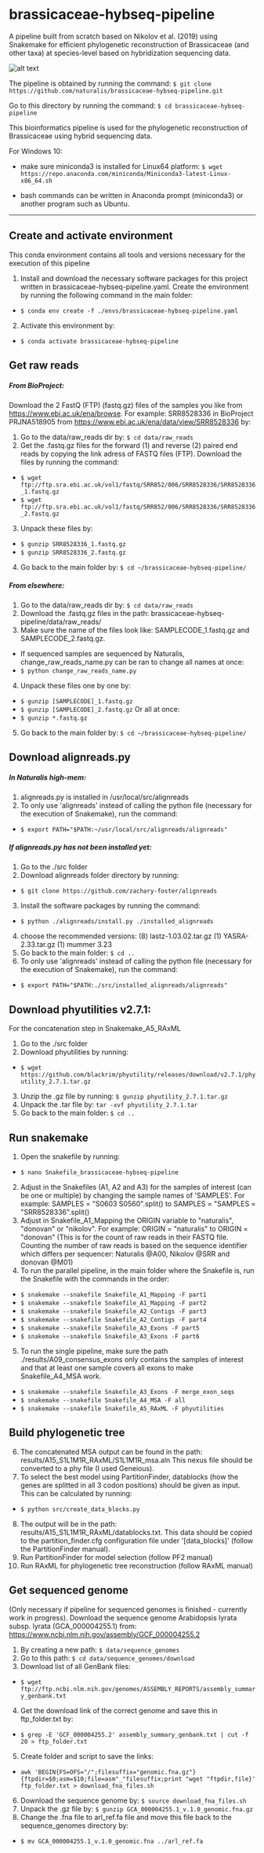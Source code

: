 # brassicaceae-hybseq-pipeline
A pipeline built from scratch based on Nikolov et al. (2019) using Snakemake for efficient phylogenetic reconstruction of Brassicaceae (and other taxa) at species-level based on hybridization sequencing data.

![alt text](https://github.com/naturalis/brassicaceae-hybseq-pipeline/blob/master/img/workflow_brassicaceae-hybseq-pipeline.jpg?raw=true)

The pipeline is obtained by running the command:
`$ git clone https://github.com/naturalis/brassicaceae-hybseq-pipeline.git`

Go to this directory by running the command:
`$ cd brassicaceae-hybseq-pipeline`

This bioinformatics pipeline is used for the phylogenetic reconstruction of Brassicaceae using hybrid sequencing data.

For Windows 10: 
 - make sure miniconda3 is installed for Linux64 platform:
`$ wget https://repo.anaconda.com/miniconda/Miniconda3-latest-Linux-x86_64.sh`

 - bash commands can be written in Anaconda prompt (miniconda3) or another program such as Ubuntu. 

---
## Create and activate environment
This conda environment contains all tools and versions necessary for the execution of this pipeline
1) Install and download the necessary software packages for this project written in brassicaceae-hybseq-pipeline.yaml. 
Create the environment by running the following command in the main folder:
- `$ conda env create -f ./envs/brassicaceae-hybseq-pipeline.yaml`
2) Activate this environment by:
- `$ conda activate brassicaceae-hybseq-pipeline`

## Get raw reads 
##### From BioProject:
Download the 2 FastQ (FTP) (fastq.gz) files of the samples you like from https://www.ebi.ac.uk/ena/browse.
For example: SRR8528336 in BioProject PRJNA518905 from https://www.ebi.ac.uk/ena/data/view/SRR8528336 by:

1) Go to the data/raw_reads dir by:
`$ cd data/raw_reads`
2) Get the .fastq.gz files for the forward (1) and reverse (2) paired end reads by copying the link adress of FASTQ files (FTP). 
Download the files by running the command:
- `$ wget ftp://ftp.sra.ebi.ac.uk/vol1/fastq/SRR852/006/SRR8528336/SRR8528336_1.fastq.gz`
- `$ wget ftp://ftp.sra.ebi.ac.uk/vol1/fastq/SRR852/006/SRR8528336/SRR8528336_2.fastq.gz` 
3) Unpack these files by:
- `$ gunzip SRR8528336_1.fastq.gz` 
- `$ gunzip SRR8528336_2.fastq.gz`
4) Go back to the main folder by: `$ cd ~/brassicaceae-hybseq-pipeline/`

##### From elsewhere:
1) Go to the data/raw_reads dir by:
`$ cd data/raw_reads`
2) Download the .fastq.gz files in the path: brassicaceae-hybseq-pipeline/data/raw_reads/
3) Make sure the name of the files look like: SAMPLECODE_1.fastq.gz and SAMPLECODE_2.fastq.gz.
- If sequenced samples are sequenced by Naturalis, change_raw_reads_name.py can be ran to change all names at once:
- `$ python change_raw_reads_name.py`
4) Unpack these files one by one by:
- `$ gunzip [SAMPLECODE]_1.fastq.gz` 
- `$ gunzip [SAMPLECODE]_2.fastq.gz`
Or all at once:
- `$ gunzip *.fastq.gz`
5) Go back to the main folder by: `$ cd ~/brassicaceae-hybseq-pipeline/`

## Download alignreads.py
##### In Naturalis high-mem:
1) alignreads.py is installed in /usr/local/src/alignreads
2) To only use 'alignreads' instead of calling the python file (necessary for the execution of Snakemake), run the command:
- `$ export PATH="$PATH:~/usr/local/src/alignreads/alignreads"`

##### If alignreads.py has not been installed yet:
1) Go to the ./src folder
2) Download alignreads folder directory by running: 
- `$ git clone https://github.com/zachary-foster/alignreads`
3) Install the software packages by running the command:
- `$ python ./alignreads/install.py ./installed_alignreads`
4) choose the recommended versions:
(8) lastz-1.03.02.tar.gz
(1) YASRA-2.33.tar.gz
(1) mummer 3.23
5) Go back to the main folder: `$ cd ..`
6) To only use 'alignreads' instead of calling the python file (necessary for the execution of Snakemake), run the command:
- `$ export PATH="$PATH:./src/installed_alignreads/alignreads"`

## Download phyutilities v2.7.1:
For the concatenation step in Snakemake_A5_RAxML
1) Go to the ./src folder
2) Download phyutilities by running:
- `$ wget https://github.com/blackrim/phyutility/releases/download/v2.7.1/phyutility_2.7.1.tar.gz`
3) Unzip the .gz file by running: `$ gunzip phyutility_2.7.1.tar.gz` 
4) Unpack the .tar file by: `tar -xvf phyutility_2.7.1.tar`
5) Go back to the main folder: `$ cd ..`


## Run snakemake
1) Open the snakefile by running:
- `$ nano Snakefile_brassicaceae-hybseq-pipeline`
2) Adjust in the Snakefiles (A1, A2 and A3) for the samples of interest (can be one or multiple) by changing the sample names of 'SAMPLES'.
For example: SAMPLES = "S0603 S0560".split() to SAMPLES = "SAMPLES = "SRR8528336".split()
3) Adjust in Snakefile_A1_Mapping the ORIGIN variable to "naturalis", "donovan" or "nikolov".
For example: ORIGIN = "naturalis" to ORIGIN = "donovan"
(This is for the count of raw reads in their FASTQ file. Counting the number of raw reads is based on the sequence identifier which differs per sequencer: Naturalis @A00, Nikolov @SRR and donovan @M01)
4) To run the parallel pipeline, in the main folder where the Snakefile is, run the Snakefile with the commands in the order:
- `$ snakemake --snakefile Snakefile_A1_Mapping -F part1`
- `$ snakemake --snakefile Snakefile_A1_Mapping -F part2`
- `$ snakemake --snakefile Snakefile_A2_Contigs -F part3`
- `$ snakemake --snakefile Snakefile_A2_Contigs -F part4`
- `$ snakemake --snakefile Snakefile_A3_Exons -F part5`
- `$ snakemake --snakefile Snakefile_A3_Exons -F part6`
5) To run the single pipeline, make sure the path ./results/A09_consensus_exons only contains the samples of interest and that at least one sample covers all exons to make Snakefile_A4_MSA work.
- `$ snakemake --snakefile Snakefile_A3_Exons -F merge_exon_seqs`
- `$ snakemake --snakefile Snakefile_A4_MSA -F all`
- `$ snakemake --snakefile Snakefile_A5_RAxML -F phyutilities`

## Build phylogenetic tree
6) The concatenated MSA output can be found in the path: results/A15_S1L1M1R_RAxML/S1L1M1R_msa.aln
This nexus file should be converted to a phy file (I used Geneious).
7) To select the best model using PartitionFinder, datablocks (how the genes are splitted in all 3 codon positions) should be given as input. 
This can be calculated by running: 
- `$ python src/create_data_blocks.py`
8) The output will be in the path: results/A15_S1L1M1R_RAxML/datablocks.txt. This data should be copied to the partition_finder.cfg configuration file under '[data_blocks]' (follow the PartitionFinder manual).
9) Run PartitionFinder for model selection (follow PF2 manual)
10) Run RAxML for phylogenetic tree reconstruction (follow RAxML manual)


## Get sequenced genome
(Only necessary if pipeline for sequenced genomes is finished - currently work in progress).
Download the sequence genome Arabidopsis lyrata subsp. lyrata (GCA_000004255.1) from:
https://www.ncbi.nlm.nih.gov/assembly/GCF_000004255.2
1) By creating a new path:
`$ data/sequence_genomes`
2) Go to this path:
`$ cd data/sequence_genomes/download`
3) Download list of all GenBank files:
- `$ wget ftp://ftp.ncbi.nlm.nih.gov/genomes/ASSEMBLY_REPORTS/assembly_summary_genbank.txt`
4) Get the download link of the correct genome and save this in ftp_folder.txt by:
- `$ grep -E 'GCF_000004255.2' assembly_summary_genbank.txt | cut -f 20 > ftp_folder.txt`
5) Create folder and script to save the links:
- `awk 'BEGIN{FS=OFS="/";filesuffix="genomic.fna.gz"}{ftpdir=$0;asm=$10;file=asm"_"filesuffix;print "wget "ftpdir,file}' ftp_folder.txt > download_fna_files.sh`
6) Download the sequence genome by:
`$ source download_fna_files.sh`
7) Unpack the .gz file by: 
`$ gunzip GCA_000004255.1_v.1.0_genomic.fna.gz`
8) Change the .fna file to arl_ref.fa file and move this file back to the sequence_genomes directory by:
- `$ mv GCA_000004255.1_v.1.0_genomic.fna ../arl_ref.fa`

